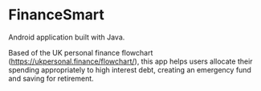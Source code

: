 # FinanceSmart

Android application built with Java.

Based of the UK personal finance flowchart (https://ukpersonal.finance/flowchart/), this app helps users allocate their spending appropriately to high interest debt,
creating an emergency fund and saving for retirement.
